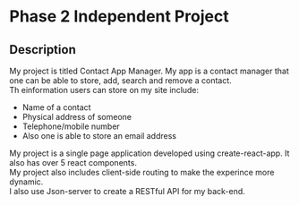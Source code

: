 # Phase 2 Independent Project

## Description 
My project is titled Contact App Manager. My app is a contact manager that one can be able to store, add, search and remove a contact.</br>
Th einformation users can store on my site include:
* Name of a contact
* Physical address of someone
* Telephone/mobile number
* Also one is able to store an email address


My project is a single page application developed using create-react-app. It also has over 5 react components. </br>
My project also includes client-side routing to make the experince more dynamic.</br>
I also use Json-server to create a RESTful API for my back-end. 